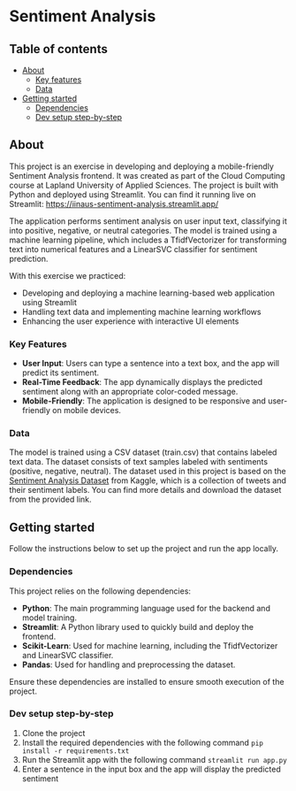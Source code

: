 # Sentiment Analysis

## Table of contents
- [About](#about)
    - [Key features](#key-features)
    - [Data](#data)
- [Getting started](#getting-started)
     - [Dependencies](#dependencies)
     - [Dev setup step-by-step](#dev-setup-step-by-step)


## About

This project is an exercise in developing and deploying a mobile-friendly Sentiment Analysis frontend. It was created as part of the Cloud Computing course at Lapland University of Applied Sciences. The project is built with Python and deployed using Streamlit. You can find it running live on Streamlit: https://iinaus-sentiment-analysis.streamlit.app/

The application performs sentiment analysis on user input text, classifying it into positive, negative, or neutral categories. The model is trained using a machine learning pipeline, which includes a TfidfVectorizer for transforming text into numerical features and a LinearSVC classifier for sentiment prediction.

With this exercise we practiced:
- Developing and deploying a machine learning-based web application using Streamlit
- Handling text data and implementing machine learning workflows
- Enhancing the user experience with interactive UI elements

### Key Features
- **User Input**: Users can type a sentence into a text box, and the app will predict its sentiment.
- **Real-Time Feedback**: The app dynamically displays the predicted sentiment along with an appropriate color-coded message.
- **Mobile-Friendly**: The application is designed to be responsive and user-friendly on mobile devices.

### Data

The model is trained using a CSV dataset (train.csv) that contains labeled text data. The dataset consists of text samples labeled with sentiments (positive, negative, neutral). The dataset used in this project is based on the [Sentiment Analysis Dataset](https://www.kaggle.com/datasets/abhi8923shriv/sentiment-analysis-dataset) from Kaggle, which is a collection of tweets and their sentiment labels. You can find more details and download the dataset from the provided link.

## Getting started

Follow the instructions below to set up the project and run the app locally.

### Dependencies

This project relies on the following dependencies:

- **Python**: The main programming language used for the backend and model training.
- **Streamlit**: A Python library used to quickly build and deploy the frontend.
- **Scikit-Learn**: Used for machine learning, including the TfidfVectorizer and LinearSVC classifier.
- **Pandas**: Used for handling and preprocessing the dataset.

Ensure these dependencies are installed to ensure smooth execution of the project.

### Dev setup step-by-step

1. Clone the project
2. Install the required dependencies with the following command
 `pip install -r requirements.txt`
3. Run the Streamlit app with the following command
`streamlit run app.py`
4. Enter a sentence in the input box and the app will display the predicted sentiment